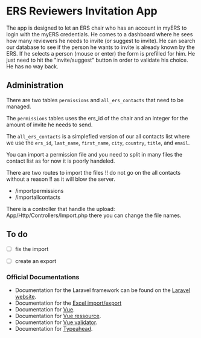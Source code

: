 # ERS Reviewers Invitation App

The app is designed to let an ERS chair who has an account in myERS to login with the myERS credentials. He comes to a dashboard where he sees how many reviewers he needs to invite (or suggest to invite). He can search our database to see if the person he wants to invite is already known by the ERS. If he selects a person (mouse or enter) the form is prefilled for him. He just need to hit the "invite/suggest" button in order to validate his choice. He has no way back. 

## Administration

There are two tables `permissions` and `all_ers_contacts` that need to be managed. 

The `permissions` tables uses the ers_id of the chair and an integer for the amount of invite he needs to send. 

The `all_ers_contacts` is a simplefied version of our all contacts list where we use the `ers_id`, `last_name`, `first_name`, `city`, `country`, `title`, and `email`.

You can import a permission file and you need to split in many files the contact list as for now it is poorly handeled.

There are two routes to import the files !! do not go on the all contacts without a reason !! as it will blow the server. 

* /importpermissions
* /importallcontacts

There is a controller that handle the upload: App/Http/Controllers/Import.php there you can change the file names.

## To do

- [ ] fix the import
- [ ] create an export


### Official Documentations

* Documentation for the Laravel framework can be found on the [Laravel website](http://laravel.com/docs).
* Documentation for the [Excel import/export](www.maatwebsite.nl/laravel-excel/)
* Documentation for [Vue](http://vuejs.org/guide/).
* Documentation for [Vue ressource](https://github.com/vuejs/vue-resource).
* Documentation for [Vue validator](https://github.com/vuejs/vue-validator).
* Documentation for [Typeahead](https://github.com/twitter/typeahead.js).

